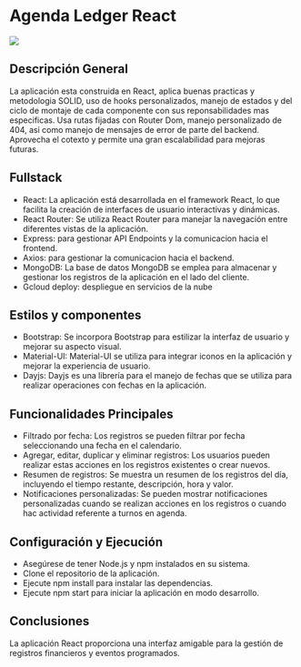 # Agenda Ledger React
<img src="https://i.ibb.co/qdv40cL/Captura-de-pantalla-2023-10-30-114759.png">

## Descripción General
La aplicación esta construida en React, aplica buenas practicas y metodologia SOLID, uso de hooks personalizados, manejo de estados y del ciclo de montaje de cada componente con sus reponsabilidades mas especificas. Usa rutas fijadas con Router Dom, manejo personalizado de 404, asi como manejo de mensajes de error de parte del backend. Aprovecha el cotexto y permite una gran escalabilidad para mejoras futuras.

## Fullstack
- React: La aplicación está desarrollada en el framework React, lo que facilita la creación de interfaces de usuario interactivas y dinámicas.
- React Router: Se utiliza React Router para manejar la navegación entre diferentes vistas de la aplicación.
- Express: para gestionar API Endpoints y la comunicacion hacia el frontend.
- Axios: para gestionar la comunicacion hacia el backend.
- MongoDB: La base de datos MongoDB se emplea para almacenar y gestionar los registros de la aplicación en el lado del cliente.
- Gcloud deploy: despliegue en servicios de la nube

## Estilos y componentes
- Bootstrap: Se incorpora Bootstrap para estilizar la interfaz de usuario y mejorar su aspecto visual.
- Material-UI: Material-UI se utiliza para integrar iconos en la aplicación y mejorar la experiencia de usuario.
- Dayjs: Dayjs es una librería para el manejo de fechas que se utiliza para realizar operaciones con fechas en la aplicación.


## Funcionalidades Principales
- Filtrado por fecha: Los registros se pueden filtrar por fecha seleccionando una fecha en el calendario.
- Agregar, editar, duplicar y eliminar registros: Los usuarios pueden realizar estas acciones en los registros existentes o crear nuevos.
- Resumen de registros: Se muestra un resumen de los registros del día, incluyendo el tiempo restante, descripción, hora y valor.
- Notificaciones personalizadas: Se pueden mostrar notificaciones personalizadas cuando se realizan acciones en los registros o cuando hac actividad referente a turnos en agenda.

## Configuración y Ejecución
- Asegúrese de tener Node.js y npm instalados en su sistema.
- Clone el repositorio de la aplicación.
- Ejecute npm install para instalar las dependencias.
- Ejecute npm start para iniciar la aplicación en modo desarrollo.

## Conclusiones
La aplicación React proporciona una interfaz amigable para la gestión de registros financieros y eventos programados.